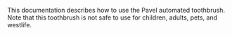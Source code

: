 This documentation describes how to use the Pavel automated toothbrush.
Note that this toothbrush is not safe to use for children, adults, pets, and westlife.
